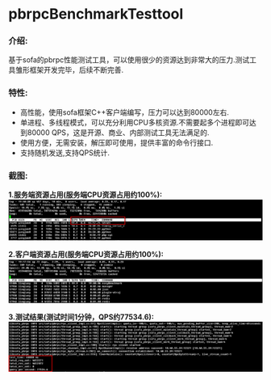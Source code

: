 pbrpcBenchmarkTesttool
=====================

### 介绍:
基于sofa的pbrpc性能测试工具，可以使用很少的资源达到非常大的压力.测试工具雏形框架开发完毕，后续不断完善.

### 特性:
* 高性能，使用sofa框架C++客户端编写，压力可以达到80000左右.
* 单进程、多线程模式，可以充分利用CPU多核资源.不需要起多个进程即可达到80000 QPS，这是开源、商业、内部测试工具无法满足的.
* 使用方便，无需安装，解压即可使用，提供丰富的命令行接口.
* 支持随机发送,支持QPS统计.


### 截图:    
**1.服务端资源占用(服务端CPU资源占用约100%):**
![image](screenshot/001server_resource.png)

**2.客户端资源占用(服务端CPU资源占用约100%):**
![image](screenshot/002client_resource.jpg)     

**3.测试结果(测试时间1分钟，QPS约77534.6):**
![image](screenshot/003client_result.png)  


